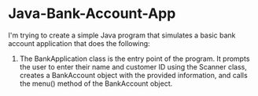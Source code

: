 # Java-Bank-Account-App
I'm trying to create a simple Java program that simulates a basic bank account application that does the following:

1. The BankApplication class is the entry point of the program. It prompts the user to enter their name and customer ID using the Scanner class, creates a BankAccount object with the provided information, and calls the menu() method of the BankAccount object.
